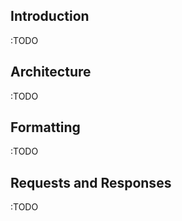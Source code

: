 ## Introduction

:TODO

## Architecture

:TODO

## Formatting

:TODO

## Requests and Responses

:TODO